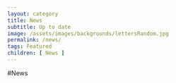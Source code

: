 ```yaml
---
layout: category
title: News
subtitle: Up to date
image: /assets/images/backgrounds/lettersRandom.jpg
permalink: /news/
tags: Featured
children: [ News ]
---
```

#News
